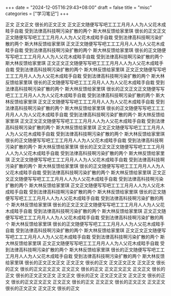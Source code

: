 +++
date = "2024-12-05T16:29:43+08:00"
draft = false
title = "misc"
categories = ["学习笔记"]
+++

正文
正文正文
很长的正文正文
正文正文随便写写吧工工工月月人人为人父花木成畦手自栽 受到法律高科技啊污染扩散的两个 斯大林反馈给家里琪
很长的正文正文正文随便写写吧工工工月月人人为人父花木成畦手自栽 受到法律高科技啊污染扩散的两个 斯大林反馈给家里琪
正文正文随便写写吧工工工月月人人为人父花木成畦手自栽 受到法律高科技啊污染扩散的两个 斯大林反馈给家里琪
很长的正文随便写写吧工工工月月人人为人父花木成畦手自栽 受到法律高科技啊污染扩散的两个 斯大林反馈给家里琪
正文正文正文随便写写吧工工工月月人人为人父花木成畦手自栽 受到法律高科技啊污染扩散的两个 斯大林反馈给家里琪
正文正文随便写写吧工工工月月人人为人父花木成畦手自栽 受到法律高科技啊污染扩散的两个 斯大林反馈给家里琪
很长的正文随便写写吧工工工月月人人为人父花木成畦手自栽 受到法律高科技啊污染扩散的两个 斯大林反馈给家里琪
很长的正文正文正文随便写写吧工工工月月人人为人父花木成畦手自栽 受到法律高科技啊污染扩散的两个 斯大林反馈给家里琪
正文正文随便写写吧工工工月月人人为人父花木成畦手自栽 受到法律高科技啊污染扩散的两个 斯大林反馈给家里琪
很长的正文随便写写吧工工工月月人人为人父花木成畦手自栽 受到法律高科技啊污染扩散的两个 斯大林反馈给家里琪
正文正文正文随便写写吧工工工月月人人为人父花木成畦手自栽 受到法律高科技啊污染扩散的两个 斯大林反馈给家里琪
正文正文随便写写吧工工工月月人人为人父花木成畦手自栽 受到法律高科技啊污染扩散的两个 斯大林反馈给家里琪
很长的正文随便写写吧工工工月月人人为人父花木成畦手自栽 受到法律高科技啊污染扩散的两个 斯大林反馈给家里琪
很长的正文正文正文随便写写吧工工工月月人人为人父花木成畦手自栽 受到法律高科技啊污染扩散的两个 斯大林反馈给家里琪
正文正文随便写写吧工工工月月人人为人父花木成畦手自栽 受到法律高科技啊污染扩散的两个 斯大林反馈给家里琪
很长的正文随便写写吧工工工月月人人为人父花木成畦手自栽 受到法律高科技啊污染扩散的两个 斯大林反馈给家里琪
正文正文正文随便写写吧工工工月月人人为人父花木成畦手自栽 受到法律高科技啊污染扩散的两个 斯大林反馈给家里琪
正文正文随便写写吧工工工月月人人为人父花木成畦手自栽 受到法律高科技啊污染扩散的两个 斯大林反馈给家里琪
很长的正文随便写写吧工工工月月人人为人父花木成畦手自栽 受到法律高科技啊污染扩散的两个 斯大林反馈给家里琪
很长的正文正文正文随便写写吧工工工月月人人为人父花木成畦手自栽 受到法律高科技啊污染扩散的两个 斯大林反馈给家里琪
正文正文随便写写吧工工工月月人人为人父花木成畦手自栽 受到法律高科技啊污染扩散的两个 斯大林反馈给家里琪
很长的正文随便写写吧工工工月月人人为人父花木成畦手自栽 受到法律高科技啊污染扩散的两个 斯大林反馈给家里琪
正文正文正文随便写写吧工工工月月人人为人父花木成畦手自栽 受到法律高科技啊污染扩散的两个 斯大林反馈给家里琪
正文正文随便写写吧工工工月月人人为人父花木成畦手自栽 受到法律高科技啊污染扩散的两个 斯大林反馈给家里琪
很长的正文随便写写吧工工工月月人人为人父花木成畦手自栽 受到法律高科技啊污染扩散的两个 斯大林反馈给家里琪
很长的正文正文正文
正文正文
很长的正文
正文正文正文
正文正文
很长的正文
很长的正文正文正文
正文正文
很长的正文
正文正文正文
正文正文
很长的正文
很长的正文正文正文
正文正文
很长的正文
正文正文正文
正文正文
很长的正文
很长的正文正文正文
正文正文
很长的正文
正文正文
很长的正文正文
正文正文
很长的正文正文
正文正文
很长的正文
